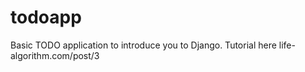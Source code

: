 # todoapp
Basic TODO application to introduce you to Django.
Tutorial here life-algorithm.com/post/3
